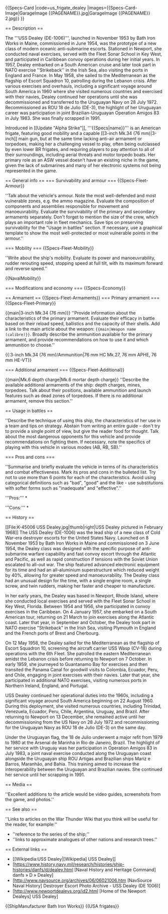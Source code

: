 {{Specs-Card
|code=us_frigate_dealey
|images={{Specs-Card-Image|GarageImage {{PAGENAME}}.jpg|GarageImage {{PAGENAME}} 2.jpg}}
}}

== Description ==
<!-- ''In the first part of the description, cover the history of the ship's creation and military application. In the second part, tell the reader about using this ship in the game. Add a screenshot: if a beginner player has a hard time remembering vehicles by name, a picture will help them identify the ship in question.'' -->
The '''USS Dealey (DE-1006)''', launched in November 1953 by Bath Iron Works in Maine, commissioned in June 1954, was the prototype of a new class of modern oceanic anti-submarine escorts. Stationed in Newport, she conducted naval exercises, served with the Fleet Sonar School in Key West, and participated in Caribbean convoy operations during her initial years. In 1957, Dealey embarked on a South American cruise and later took part in NATO exercise ''Strikeback'' in the Irish Sea, also visiting the ports in England and France. In May 1958, she sailed to the Mediterranean as the flagship of Escort Squadron 10, patrolling during the Lebanon crisis. After various exercises and overhauls, including a significant voyage around South America in 1960 where she visited numerous countries and exercised with their navies, Dealey continued her operations until she was decommissioned and transferred to the Uruguayan Navy on 28 July 1972. Recommissioned as ROU 18 de Julio (DE-3), the highlight of her Uruguayan career was participation in joint Brazilian-Uruguayan Operation Amigos 83 in July 1983. She was finally scrapped in 1991.

Introduced in [[Update "Alpha Strike"]], '''{{Specs|name}}''' is an American frigate, featuring good mobility and a capable [[3-inch Mk.34 (76 mm)|3-inch]] main gun, but at the same time lacking anti-air armament or torpedoes, making her a challenging vessel to play, often being outclassed by even lower BR frigates, and requiring players to pay attention to all of their surroundings, including aerial threats and motor torpedo boats. Her primary role as an ASW vessel doesn't have an existing niche in the game, given the lack of submarines and many of her electronic systems not being represented in the game.

== General info ==
=== Survivability and armour ===
{{Specs-Fleet-Armour}}
<!-- ''Talk about the vehicle's armour. Note the most well-defended and most vulnerable zones, e.g. the ammo magazine. Evaluate the composition of components and assemblies responsible for movement and manoeuvrability. Evaluate the survivability of the primary and secondary armaments separately. Don't forget to mention the size of the crew, which plays an important role in fleet mechanics. Save tips on preserving survivability for the "Usage in battles" section. If necessary, use a graphical template to show the most well-protected or most vulnerable points in the armour.'' -->
''Talk about the vehicle's armour. Note the most well-defended and most vulnerable zones, e.g. the ammo magazine. Evaluate the composition of components and assemblies responsible for movement and manoeuvrability. Evaluate the survivability of the primary and secondary armaments separately. Don't forget to mention the size of the crew, which plays an important role in fleet mechanics. Save tips on preserving survivability for the "Usage in battles" section. If necessary, use a graphical template to show the most well-protected or most vulnerable points in the armour.''

=== Mobility ===
{{Specs-Fleet-Mobility}}
<!-- ''Write about the ship's mobility. Evaluate its power and manoeuvrability, rudder rerouting speed, stopping speed at full tilt, with its maximum forward and reverse speed.'' -->
''Write about the ship's mobility. Evaluate its power and manoeuvrability, rudder rerouting speed, stopping speed at full tilt, with its maximum forward and reverse speed.''

{{NavalMobility}}

=== Modifications and economy ===
{{Specs-Economy}}

== Armament ==
{{Specs-Fleet-Armaments}}
=== Primary armament ===
{{Specs-Fleet-Primary}}
<!-- ''Provide information about the characteristics of the primary armament. Evaluate their efficacy in battle based on their reload speed, ballistics and the capacity of their shells. Add a link to the main article about the weapon: <code><nowiki>{{main|Weapon name (calibre)}}</nowiki></code>. Broadly describe the ammunition available for the primary armament, and provide recommendations on how to use it and which ammunition to choose.'' -->
{{main|3-inch Mk.34 (76 mm)}}
''Provide information about the characteristics of the primary armament. Evaluate their efficacy in battle based on their reload speed, ballistics and the capacity of their shells. Add a link to the main article about the weapon: <code><nowiki>{{main|Weapon name (calibre)}}</nowiki></code>. Broadly describe the ammunition available for the primary armament, and provide recommendations on how to use it and which ammunition to choose.''

{{:3-inch Mk.34 (76 mm)/Ammunition|76 mm HC Mk.27, 76 mm APHE, 76 mm HE-VT}}

=== Additional armament ===
{{Specs-Fleet-Additional}}
<!-- ''Describe the available additional armaments of the ship: depth charges, mines, torpedoes. Talk about their positions, available ammunition and launch features such as dead zones of torpedoes. If there is no additional armament, remove this section.'' -->
{{main|Mk.6 depth charge|Mk.6 mortar depth charge}}
''Describe the available additional armaments of the ship: depth charges, mines, torpedoes. Talk about their positions, available ammunition and launch features such as dead zones of torpedoes. If there is no additional armament, remove this section.''

== Usage in battles ==
<!-- ''Describe the technique of using this ship, the characteristics of her use in a team and tips on strategy. Abstain from writing an entire guide – don't try to provide a single point of view, but give the reader food for thought. Talk about the most dangerous opponents for this vehicle and provide recommendations on fighting them. If necessary, note the specifics of playing with this vehicle in various modes (AB, RB, SB).'' -->
''Describe the technique of using this ship, the characteristics of her use in a team and tips on strategy. Abstain from writing an entire guide – don't try to provide a single point of view, but give the reader food for thought. Talk about the most dangerous opponents for this vehicle and provide recommendations on fighting them. If necessary, note the specifics of playing with this vehicle in various modes (AB, RB, SB).''

=== Pros and cons ===
<!-- ''Summarise and briefly evaluate the vehicle in terms of its characteristics and combat effectiveness. Mark its pros and cons in the bulleted list. Try not to use more than 6 points for each of the characteristics. Avoid using categorical definitions such as "bad", "good" and the like - use substitutions with softer forms such as "inadequate" and "effective".'' -->
''Summarise and briefly evaluate the vehicle in terms of its characteristics and combat effectiveness. Mark its pros and cons in the bulleted list. Try not to use more than 6 points for each of the characteristics. Avoid using categorical definitions such as "bad", "good" and the like - use substitutions with softer forms such as "inadequate" and "effective".''

'''Pros:'''
*

'''Cons:'''
*

== History ==
<!-- ''Describe the history of the creation and combat usage of the ship in more detail than in the introduction. If the historical reference turns out to be too long, take it to a separate article, taking a link to the article about the ship and adding a block "/History" (example: <nowiki>https://wiki.warthunder.com/(Ship-name)/History</nowiki>) and add a link to it here using the <code>main</code> template. Be sure to reference text and sources by using <code><nowiki><ref></ref></nowiki></code>, as well as adding them at the end of the article with <code><nowiki><references /></nowiki></code>. This section may also include the ship's dev blog entry (if applicable) and the in-game encyclopedia description (under <code><nowiki>=== In-game description ===</nowiki></code>, also if applicable).'' -->
[[File:K-45006 USS Dealey.jpg|thumb|right|USS Dealey pictured in February 1968]]
The USS Dealey (DE-1006) was the lead ship of a new class of Cold War-era destroyer escorts for the United States Navy. Launched on 8 November 1953 by Bath Iron Works in Maine and commissioned on 3 June 1954, the Dealey class was designed with the specific purpose of anti-submarine warfare capability and fast convoy escort through the Atlantic and Pacific, as well as rapid construction if tensions with the Soviet Union escalated to all-out war. The ship featured advanced electronic equipment for its time and had an all-aluminium superstructure which reduced weight by 40%, allowing for greater speed and manoeuvrability. The Dealey class had an unusual design for the time, with a single engine room, a single screw, and twin rudders, making her faster and cheaper to manufacture.

In her early years, the Dealey was based in Newport, Rhode Island, where she conducted local exercises and served with the Fleet Sonar School in Key West, Florida. Between 1954 and 1956, she participated in convoy exercises in the Caribbean. On 4 January 1957, she embarked on a South American tour, returning on 21 March to join exercises along the Atlantic coast. Later that year, in September and October, the Dealey took part in NATO exercise "Strikeback" in the Irish Sea, visiting Plymouth in England and the French ports of Brest and Cherbourg.

On 12 May 1958, the Dealey sailed for the Mediterranean as the flagship of Escort Squadron 10, screening the aircraft carrier USS Wasp (CV-18) during operations with the 6th Fleet. She patrolled the eastern Mediterranean amidst the Lebanon crisis before returning to Newport on 7 October. In early 1959, she journeyed to Guantanamo Bay for exercises and then transited the Panama Canal for goodwill visits to Colombia, Ecuador, Peru, and Chile, engaging in joint exercises with their navies. Later that year, she participated in additional NATO exercises, visiting numerous ports in Northern Ireland, England, and Portugal.

USS Dealey continued her operational duties into the 1960s, including a significant voyage around South America beginning on 22 August 1960. During this deployment, she visited numerous countries, including Trinidad, Venezuela, Ecuador, Peru, Chile, Argentina, Uruguay, and Brazil. After returning to Newport on 13 December, she remained active until her decommissioning from the US Navy on 28 July 1972 and recommissioning for the Uruguayan Navy as ROU 18 de Julio (DE-3) on the same day.

Under the Uruguayan flag, the 18 de Julio underwent a major refit from 1979 to 1980 at the Arsenal de Marinha in Rio de Janeiro, Brazil. The highlight of her service with Uruguay was her participation in Operation Amigos 83 in July 1983, a joint naval exercise conducted along the Uruguayan coast alongside the Uruguayan ship ROU Artigas and Brazilian ships Mariz e Barros, Maranhão, and Bahia. This training aimed to increase the interoperability between the Uruguayan and Brazilian navies. She continued her service until her scrapping in 1991.

== Media ==
<!-- ''Excellent additions to the article would be video guides, screenshots from the game, and photos.'' -->
''Excellent additions to the article would be video guides, screenshots from the game, and photos.''

== See also ==
<!-- ''Links to articles on the War Thunder Wiki that you think will be useful for the reader, for example:''
* ''reference to the series of the ship;''
* ''links to approximate analogues of other nations and research trees.'' -->
''Links to articles on the War Thunder Wiki that you think will be useful for the reader, for example:''
* ''reference to the series of the ship;''
* ''links to approximate analogues of other nations and research trees.''

== External links ==
<!-- ''Paste links to sources and external resources, such as:''
* ''topic on the official game forum;''
* ''other literature.'' -->
* [[Wikipedia:USS Dealey|[Wikipedia] USS Dealey]]
* [https://www.history.navy.mil/research/histories/ship-histories/danfs/d/dealey.html <nowiki>[Naval History and Heritage Command]</nowiki> danfs » D » Dealey]
* [http://www.navsource.org/archives/06/06021006.htm <nowiki>[NavSource Naval History]</nowiki> Destroyer Escort Photo Archive - USS Dealey (DE 1006)]
* [http://www.newportdealeys.org/id2.html <nowiki>[Home of the Newport Dealeys]</nowiki> USS Dealey]




{{ShipManufacturer Bath Iron Works‎}}
{{USA frigates}}